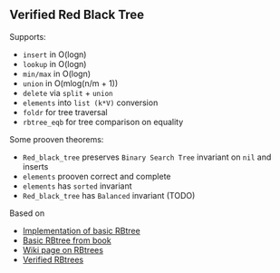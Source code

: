 ## Verified Red Black Tree

Supports:

- `insert` in O(logn)
- `lookup` in O(logn)
- `min/max` in O(logn)
- `union` in O(mlog(n/m + 1))
- `delete` via `split` + `union`
- `elements` into `list (k*V)` conversion
- `foldr` for tree traversal
- `rbtree_eqb` for tree comparison on equality

Some prooven theorems:

- `Red_black_tree` preserves `Binary Search Tree` invariant on `nil` and inserts
- `elements` prooven correct and complete
- `elements` has `sorted` invariant
- `Red_black_tree` has `Balanced` invariant (TODO)


Based on 
- [Implementation of basic RBtree](https://koerbitz.me/posts/Red-Black-Trees-In-Coq-Part-0.html)
- [Basic RBtree from book](https://softwarefoundations.cis.upenn.edu/vfa-current/Redblack.html)
- [Wiki page on RBtrees](https://en.wikipedia.org/wiki/Red%E2%80%93black_tree)
- [Verified RBtrees](https://www.cs.princeton.edu/~appel/papers/redblack.pdf)